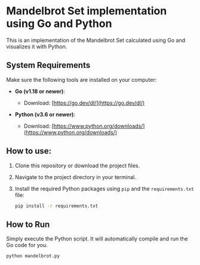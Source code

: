 # Mandelbrot Set implementation using Go and Python
This is an implementation of the Mandelbrot Set calculated using Go and visualizes it with Python.

## System Requirements

Make sure the following tools are installed on your computer:

- **Go (v1.18 or newer)**:
  - Download: [https://go.dev/dl/](https://go.dev/dl/)

- **Python (v3.6 or newer)**:
  - Download: [https://www.python.org/downloads/](https://www.python.org/downloads/)

## How to use:

1.  Clone this repository or download the project files.
2.  Navigate to the project directory in your terminal.
3.  Install the required Python packages using `pip` and the `requirements.txt` file:

    ```bash
    pip install -r requirements.txt
    ```

## How to Run

Simply execute the Python script. It will automatically compile and run the Go code for you.

```bash
python mandelbrot.py
```


